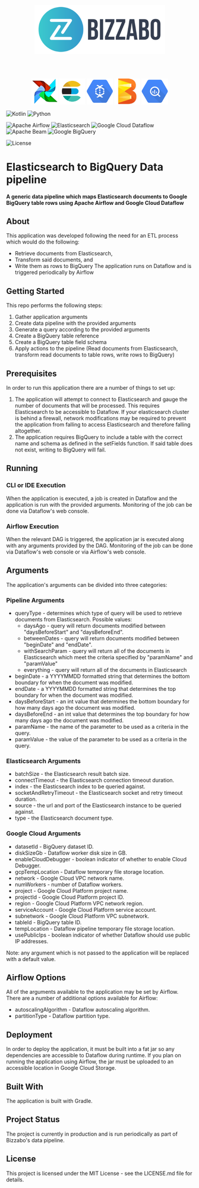 <p align="center"><img width="350" src="img/bizzabo.svg"></p>

<br>
<br>
<p align="center">
  <img src="img/airflow.png" width="70" />
  <img src="img/elasticsearch.png" width="70" /> 
  <img src="img/dataflow.png" width="70" />
  <img src="img/beam.png" width="70" />
  <img src="img/bigquery.png" width="70" />
</p>

![Kotlin](https://img.shields.io/badge/Kotlin-1.3-green.svg)
![Python](https://img.shields.io/badge/python-v3-green.svg)

![Apache Airflow](https://img.shields.io/badge/Apache_Airflow-blue.svg)
![Elasticsearch](https://img.shields.io/badge/Elasticsearch-blue.svg)
![Google Cloud Dataflow](https://img.shields.io/badge/Google_Cloud_Dataflow-blue.svg)
![Apache Beam](https://img.shields.io/badge/Apache_Beam-blue.svg)
![Google BigQuery](https://img.shields.io/badge/Google_BigQuery-blue.svg)

![License](https://img.shields.io/badge/license-MIT-yellow.svg)

# Elasticsearch to BigQuery Data pipeline
#### A generic data pipeline which maps Elasticsearch documents to Google BigQuery table rows using Apache Airflow and Google Cloud Dataflow

## About
This application was developed following the need for an ETL process which would do the following:
* Retrieve documents from Elasticsearch,
* Transform said documents, and 
* Write them as rows to BigQuery
The application runs on Dataflow and is triggered periodically by Airflow

## Getting Started
This repo performs the following steps:
1. Gather application arguments
2. Create data pipeline with the provided arguments
3. Generate a query according to the provided arguments
4. Create a BigQuery table reference
5. Create a BigQuery table field schema
6. Apply actions to the pipeline (Read documents from Elasticsearch, transform read documents to table rows, write rows to BigQuery)

## Prerequisites
In order to run this application there are a number of things to set up:
1. The application will attempt to connect to Elasticsearch and gauge the number of documents that will be processed. 
This requires Elasticsearch to be accessible to Dataflow.
If your elasticsearch cluster is behind a firewall, network modifications may be required to prevent the application from falling to access Elasticsearch and therefore falling altogether.
2. The application requires BigQuery to include a table with the correct name and schema as defined in the setFields function.
If said table does not exist, writing to BigQuery will fail.

## Running
### CLI or IDE Execution

When the application is executed, a job is created in Dataflow and the application is run with the provided arguments.
Monitoring of the job can be done via Dataflow's web console.  
### Airflow Execution
When the relevant DAG is triggered, the application jar is executed along with any arguments provided by the DAG.
Monitoring of the job can be done via Dataflow's web console or via Airflow's web console.

## Arguments
The application's arguments can be divided into three categories:
### Pipeline Arguments
* queryType - determines which type of query will be used to retrieve documents from Elasticsearch.
Possible values: 
    * daysAgo - query will return documents modified between "daysBeforeStart" and "daysBeforeEnd".
    * betweenDates - query will return documents modified between "beginDate" and "endDate".
    * withSearchParam - query will return all of the documents in Elasticsearch which meet the criteria specified by "paramName" and "paramValue"
    * everything - query will return all of the documents in Elasticsearch
* beginDate - a YYYYMMDD formatted string that determines the bottom boundary for when the document was modified.
* endDate - a YYYYMMDD formatted string that determines the top boundary for when the document was modified.
* daysBeforeStart - an int value that determines the bottom boundary for how many days ago the document was modified.
* daysBeforeEnd - an int value that determines the top boundary for how many days ago the document was modified.
* paramName - the name of the parameter to be used as a criteria in the query.
* paramValue - the value of the parameter to be used as a criteria in the query.

### Elasticsearch Arguments
* batchSize - the Elasticsearch result batch size.
* connectTimeout - the Elasticsearch connection timeout duration.
* index - the Elasticsearch index to be queried against.
* socketAndRetryTimeout - the Elasticsearch socket and retry timeout duration.
* source - the url and port of the Elasticsearch instance to be queried against.
* type - the Elasticsearch document type.

### Google Cloud Arguments
* datasetId - BigQuery dataset ID.
* diskSizeGb - Dataflow worker disk size in GB.
* enableCloudDebugger - boolean indicator of whether to enable Cloud Debugger.
* gcpTempLocation - Dataflow temporary file storage location.
* network - Google Cloud VPC network name.
* numWorkers - number of Dataflow workers.
* project - Google Cloud Platform project name.
* projectId - Google Cloud Platform project ID.
* region - Google Cloud Platform VPC network region.
* serviceAccount - Google Cloud Platform service account.
* subnetwork - Google Cloud Platform VPC subnetwork.
* tableId - BigQuery table ID.
* tempLocation - Dataflow pipeline temporary file storage location.
* usePublicIps - boolean indicator of whether Dataflow should use public IP addresses.

Note: any argument which is not passed to the application will be replaced with a default value.

## Airflow Options
All of the arguments available to the application may be set by Airflow. There are a number of additional options available for Airflow:
* autoscalingAlgorithm - Dataflow autoscaling algorithm.
* partitionType - Dataflow partition type.

## Deployment
In order to deploy the application, it must be built into a fat jar so any dependencies are accessible to Dataflow during runtime.
If you plan on running the application using Airflow, the jar must be uploaded to an accessible location in Google Cloud Storage.

## Built With
The application is built with Gradle.

## Project Status
The project is currently in production and is run periodically as part of Bizzabo's data pipeline.
  
## License
This project is licensed under the MIT License - see the LICENSE.md file for details.
